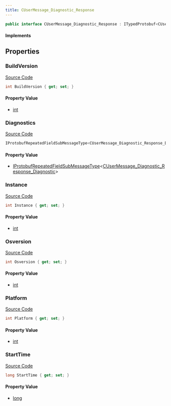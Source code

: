 ```yaml
---
title: CUserMessage_Diagnostic_Response
---
```


```csharp
public interface CUserMessage_Diagnostic_Response : ITypedProtobuf<CUserMessage_Diagnostic_Response>, INativeHandle
```

#### Implements

## Properties

### BuildVersion

[Source Code](https://github.com/swiftly-solution/swiftlys2/blob/main/managed/src/SwiftlyS2.Generated/Protobufs/Interfaces/CUserMessage_Diagnostic_Response.cs#L16)

```csharp
int BuildVersion { get; set; }
```

#### Property Value

- [int](https://learn.microsoft.com/dotnet/api/system.int32)

### Diagnostics

[Source Code](https://github.com/swiftly-solution/swiftlys2/blob/main/managed/src/SwiftlyS2.Generated/Protobufs/Interfaces/CUserMessage_Diagnostic_Response.cs#L13)

```csharp
IProtobufRepeatedFieldSubMessageType<CUserMessage_Diagnostic_Response_Diagnostic> Diagnostics { get; }
```

#### Property Value

- [IProtobufRepeatedFieldSubMessageType](/docs/api/shared/netmessages/iprotobufrepeatedfieldsubmessagetype-1)<[CUserMessage_Diagnostic_Response_Diagnostic](/docs/api/shared/protobufdefinitions/cusermessage_diagnostic_response_diagnostic)>

### Instance

[Source Code](https://github.com/swiftly-solution/swiftlys2/blob/main/managed/src/SwiftlyS2.Generated/Protobufs/Interfaces/CUserMessage_Diagnostic_Response.cs#L19)

```csharp
int Instance { get; set; }
```

#### Property Value

- [int](https://learn.microsoft.com/dotnet/api/system.int32)

### Osversion

[Source Code](https://github.com/swiftly-solution/swiftlys2/blob/main/managed/src/SwiftlyS2.Generated/Protobufs/Interfaces/CUserMessage_Diagnostic_Response.cs#L25)

```csharp
int Osversion { get; set; }
```

#### Property Value

- [int](https://learn.microsoft.com/dotnet/api/system.int32)

### Platform

[Source Code](https://github.com/swiftly-solution/swiftlys2/blob/main/managed/src/SwiftlyS2.Generated/Protobufs/Interfaces/CUserMessage_Diagnostic_Response.cs#L28)

```csharp
int Platform { get; set; }
```

#### Property Value

- [int](https://learn.microsoft.com/dotnet/api/system.int32)

### StartTime

[Source Code](https://github.com/swiftly-solution/swiftlys2/blob/main/managed/src/SwiftlyS2.Generated/Protobufs/Interfaces/CUserMessage_Diagnostic_Response.cs#L22)

```csharp
long StartTime { get; set; }
```

#### Property Value

- [long](https://learn.microsoft.com/dotnet/api/system.int64)

